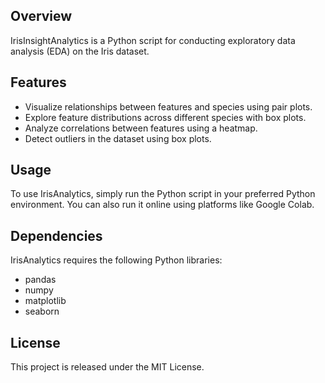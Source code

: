 ## Overview
IrisInsightAnalytics is a Python script for conducting exploratory data analysis (EDA) on the Iris dataset.

## Features
- Visualize relationships between features and species using pair plots.
- Explore feature distributions across different species with box plots.
- Analyze correlations between features using a heatmap.
- Detect outliers in the dataset using box plots.

## Usage
To use IrisAnalytics, simply run the Python script in your preferred Python environment. You can also run it online using platforms like Google Colab.

## Dependencies
IrisAnalytics requires the following Python libraries:
- pandas
- numpy
- matplotlib
- seaborn

## License
This project is released under the MIT License.
